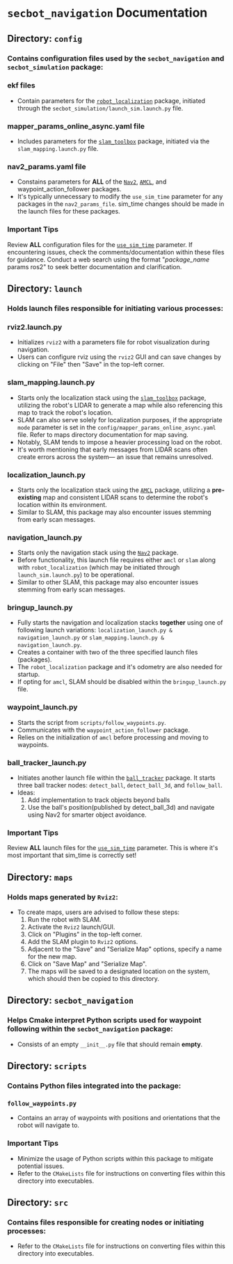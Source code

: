 # `secbot_navigation` Documentation

## Directory: `config`

### Contains configuration files used by the `secbot_navigation` and `secbot_simulation` package:

### ekf files
- Contain parameters for the [`robot_localization`](http://docs.ros.org/en/melodic/api/robot_localization/html/index.html) package, initiated through the `secbot_simulation/launch_sim.launch.py` file.

### mapper_params_online_async.yaml file
- Includes parameters for the [`slam_toolbox`](https://github.com/SteveMacenski/slam_toolbox/blob/ros2/README.md) package, initiated via the `slam_mapping.launch.py` file.

### nav2_params.yaml file
- Constains parameters for **ALL** of the [`Nav2`](https://navigation.ros.org/), [`AMCL`](https://wiki.ros.org/amcl), and waypoint_action_follower packages.
- It's typically unnecessary to modify the `use_sim_time` parameter for any packages in the `nav2_params_file`. sim_time changes should be made in the launch files for these packages. 

### Important Tips
Review **ALL** configuration files for the [`use_sim_time`](https://wiki.ros.org/Clock) parameter.
If encountering issues, check the comments/documentation within these files for guidance.
Conduct a web search using the format "*package_name* params ros2" to seek better documentation and clarification.

## Directory: `launch`

### Holds launch files responsible for initiating various processes:

### rviz2.launch.py

- Initializes `rviz2` with a parameters file for robot visualization during navigation. 
- Users can configure rviz using the `rviz2` GUI and can save changes by clicking on "File" then "Save" in the top-left corner.

### slam_mapping.launch.py

- Starts only the localization stack using the [`slam_toolbox`](https://github.com/SteveMacenski/slam_toolbox/blob/ros2/README.md) package, utilizing the robot's LIDAR to generate a map while also referencing this map to track the robot's location.
- SLAM can also serve solely for localization purposes, if the appropriate `mode` parameter is set in the `config/mapper_params_online_async.yaml` file. Refer to maps directory documentation for map saving. 
- Notably, SLAM tends to impose a heavier processing load on the robot. 
- It's worth mentioning that early messages from LIDAR scans often create errors across the system— an issue that remains unresolved.

### localization_launch.py

- Starts only the localization stack using the [`AMCL`](https://wiki.ros.org/amcl) package, utilizing a **pre-existing** map and consistent LIDAR scans to determine the robot's location within its environment. 
- Similar to SLAM, this package may also encounter issues stemming from early scan messages.

### navigation_launch.py

- Starts only the navigation stack using the [`Nav2`](https://navigation.ros.org/) package.
- Before functionality, this launch file requires either `amcl` or `slam` along with `robot_localization` (which may be initiated through `launch_sim.launch.py`) to be operational.
- Similar to other SLAM, this package may also encounter issues stemming from early scan messages.

### bringup_launch.py

- Fully starts the navigation and localization stacks **together** using one of following launch variations: `localization_launch.py & navigation_launch.py` or `slam_mapping.launch.py & navigation_launch.py`.
- Creates a container with two of the three specified launch files (packages).
- The `robot_localization` package and it's odometry are also needed for startup.
- If opting for `amcl`, SLAM should be disabled within the `bringup_launch.py` file.

### waypoint_launch.py

- Starts the script from `scripts/follow_waypoints.py`. 
- Communicates with the  `waypoint_action_follower` package.
- Relies on the initialization of `amcl` before processing and moving to waypoints.

### ball_tracker_launch.py

- Initiates another launch file within the [`ball_tracker`](https://github.com/joshnewans/ball_tracker) package. It starts three ball tracker nodes: `detect_ball`, `detect_ball_3d`, and `follow_ball`. 
- Ideas: 
    1. Add implementation to track objects beyond balls
    2. Use the ball's position(published by detect_ball_3d) and navigate using Nav2 for smarter object avoidance.

### Important Tips
Review **ALL** launch files for the [`use_sim_time`](https://wiki.ros.org/Clock) parameter. This is where it's most important that sim_time is correctly set!

## Directory: `maps`

### Holds maps generated by `Rviz2`:
- To create maps, users are advised to follow these steps:
    1. Run the robot with SLAM.
    2. Activate the `Rviz2` launch/GUI.
    3. Click on "Plugins" in the top-left corner.
    4. Add the SLAM plugin to `Rviz2` options.
    5. Adjacent to the "Save" and "Serialize Map" options, specify a name for the new map.
    6. Click on "Save Map" and "Serialize Map".
    7. The maps will be saved to a designated location on the system, which should then be copied to this directory.

## Directory: `secbot_navigation`

### Helps Cmake interpret Python scripts used for waypoint following within the `secbot_navigation` package:
- Consists of an empty `__init__.py` file that should remain **empty**.

## Directory: `scripts`

### Contains Python files integrated into the package:
### `follow_waypoints.py`
- Contains an array of waypoints with positions and orientations that the robot will navigate to.

### Important Tips
- Minimize the usage of Python scripts within this package to mitigate potential issues.
- Refer to the `CMakeLists` file for instructions on converting files within this directory into executables.

## Directory: `src`

### Contains files responsible for creating nodes or initiating processes:
- Refer to the `CMakeLists` file for instructions on converting files within this directory into executables.